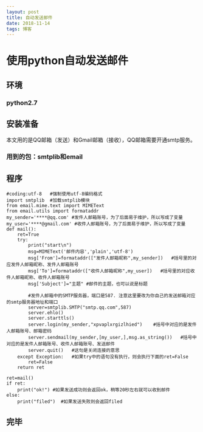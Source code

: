 ```yaml
---
layout: post
title: 自动发送邮件
date: 2018-11-14 
tags: 博客 
---
```


# 使用python自动发送邮件



## 环境

### python2.7

## 安装准备

本文用的是QQ邮箱（发送）和Gmail邮箱（接收），QQ邮箱需要开通smtp服务。

### 用到的包：smtplib和email

## 程序
	
	#coding:utf-8   #强制使用utf-8编码格式
	import smtplib  #加载smtplib模块
	from email.mime.text import MIMEText
	from email.utils import formataddr
	my_sender='****@qq.com' #发件人邮箱账号，为了后面易于维护，所以写成了变量
	my_user='****@gmail.com' #收件人邮箱账号，为了后面易于维护，所以写成了变量
	def mail():
	    ret=True
	    try:
	        print("start\n")
	        msg=MIMEText('邮件内容','plain','utf-8')
	        msg['From']=formataddr(["发件人邮箱昵称",my_sender])   #括号里的对应发件人邮箱昵称、发件人邮箱账号
	        msg['To']=formataddr(["收件人邮箱昵称",my_user])   #括号里的对应收件人邮箱昵称、收件人邮箱账号
	        msg['Subject']="主题" #邮件的主题，也可以说是标题
	
			#发件人邮箱中的SMTP服务器，端口是587. 注意这里要改为你自己的发送邮箱对应的smtp服务器地址和端口
	        server=smtplib.SMTP("smtp.qq.com",587)  
	        server.ehlo()
	        server.starttls()
	        server.login(my_sender,"xpvaplxrgizlhied")    #括号中对应的是发件人邮箱账号、邮箱密码
	        server.sendmail(my_sender,[my_user,],msg.as_string())   #括号中对应的是发件人邮箱账号、收件人邮箱账号、发送邮件
	        server.quit()   #这句是关闭连接的意思
	    except Exception:   #如果try中的语句没有执行，则会执行下面的ret=False
	        ret=False
	    return ret
	
	ret=mail()
	if ret:
	    print("ok!") #如果发送成功则会返回ok，稍等20秒左右就可以收到邮件
	else:
	    print("filed")  #如果发送失败则会返回filed


## 完毕





